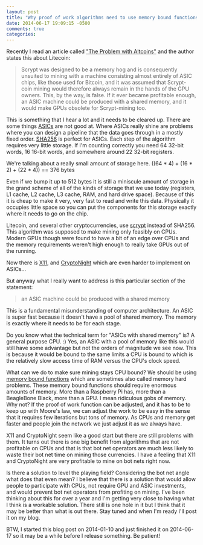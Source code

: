 ```yaml
---
layout: post
title: "Why proof of work algorithms need to use memory bound functions"
date: 2014-06-17 19:09:15 -0500
comments: true
categories: 
---
```


Recently I read an article called ["The Problem with Altcoins"](http://en.wikipedia.org/wiki/Memory_bound_function) and the author states this about Litecoin:

> Scrypt was designed to be a memory hog and is consequently unsuited to mining with a machine consisting almost entirely of ASIC chips, like those used for Bitcoin, and it was assumed that Scrypt-coin mining would therefore always remain in the hands of the GPU owners. This, by the way, is false. If it ever became profitable enough, an ASIC machine could be produced with a shared memory, and it would make GPUs obsolete for Scrypt-mining too.

This is something that I hear a lot and it needs to be cleared up.  There are some things [ASICs](http://en.wikipedia.org/wiki/Application-specific_integrated_circuit) are not good at.  Where ASICs really shine are problems where you can design a pipeline that the data goes through in a mostly fixed order.  [SHA256](http://en.wikipedia.org/wiki/SHA-2) is perfect for ASICs.  Each step of the algorithm requires very little storage.  If I'm counting correctly you need 64 32-bit words, 16 16-bit words, and somewhere around 22 32-bit registers.

We're talking about a really small amount of storage here.  ((64 * 4) + (16 * 2) + (22 * 4)) == 376 bytes

Even if we bump it up to 512 bytes it is still a miniscule amount of storage in the grand scheme of all of the kinds of storage that we use today (registers, L1 cache, L2 cache, L3 cache, RAM, and hard drive space).  Because of this it is cheap to make it very, very fast to read and write this data.  Physically it occupies little space so you can put the components for this storage exactly where it needs to go on the chip.

Litecoin, and several other cryptocurrencies, use [scrypt](http://en.wikipedia.org/wiki/scrypt) instead of SHA256.  This algorithm was supposed to make mining only feasibly on CPUs.  Modern GPUs though were found to have a bit of an edge over CPUs and the memory requirements weren't high enough to really take GPUs out of the running.

Now there is [X11](http://cpucoinlist.com/cryptocurrency-algorithms/x11/), and [CryptoNight](http://cpucoinlist.com/cryptocurrency-algorithms/cryptonight/) which are even harder to implement on ASICs...

But anyway what I really want to address is this particular section of the statement:

> an ASIC machine could be produced with a shared memory

This is a fundamental misunderstanding of computer architecture.  An ASIC is super fast because it doesn't have a pool of shared memory.  The memory is exactly where it needs to be for each stage.

Do you know what the technical term for "ASICs with shared memory" is?  A general purpose CPU.  :)  Yes, an ASIC with a pool of memory like this would still have some advantage but not the orders of magnitude we see now.  This is because it would be bound to the same limits a CPU is bound to which is the relatively slow access time of RAM versus the CPU's clock speed.

What can we do to make sure mining stays CPU bound?  We should be using [memory bound functions](https://en.wikipedia.org/wiki/Memory_bound_function) which are sometimes also called memory hard problems.  These memory bound functions should require enormous amounts of memory.  More than a Raspberry Pi has, more than a BeagleBone Black, more than a GPU.  I mean ridiculous gobs of memory.  Why not?  If the proof of work function can be adjusted, and it has to be to keep up with Moore's law, we can adjust the work to be easy in the sense that it requires few iterations but tons of memory.  As CPUs and memory get faster and people join the network we just adjust it as we always have.

X11 and CryptoNight seem like a good start but there are still problems with them.  It turns out there is one big benefit from algorithms that are not profitable on CPUs and that is that bot net operators are much less likely to waste their bot net time on mining those currencies.  I have a feeling that X11 and CryptoNight are very profitable to mine on bot nets right now.

Is there a solution to level the playing field?  Considering the bot net angle what does that even mean?  I believe that there is a solution that would allow people to participate with CPUs, not require GPU and ASIC investments, and would prevent bot net operators from profiting on mining.  I've been thinking about this for over a year and I'm getting very close to having what I think is a workable solution.  There still is one hole in it but I think that it may be better than what is out there.  Stay tuned and when I'm ready I'll post it on my blog.

BTW, I started this blog post on 2014-01-10 and just finished it on 2014-06-17 so it may be a while before I release something.  Be patient!
